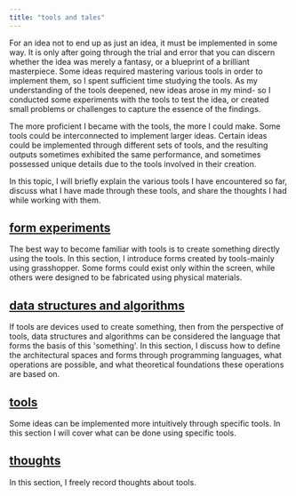 ```yaml
---
title: "tools and tales"
---
```


For an idea not to end up as just an idea, it must be implemented in some way. It is only after going through the trial and error that you can discern whether the idea was merely a fantasy, or a blueprint of a brilliant masterpiece. Some ideas required mastering various tools in order to implement them, so I spent sufficient time studying the tools. As my understanding of the tools deepened, new ideas arose in my mind- so I conducted some experiments with the tools to test the idea, or created small problems or challenges to capture the essence of the findings.

The more proficient I became with the tools, the more I could make. Some tools could be interconnected to implement larger ideas. Certain ideas could be implemented through different sets of tools, and the resulting outputs sometimes exhibited the same performance, and sometimes possessed unique details due to the tools involved in their creation.

In this topic, I will briefly explain the various tools I have encountered so far, discuss what I have made through these tools, and share the thoughts I had while working with them.

[__form experiments__](./form-experiments/index.md)
--
The best way to become familiar with tools is to create something directly using the tools. In this section, I introduce forms created by tools-mainly using grasshopper. Some forms could exist only within the screen, while others were designed to be fabricated using physical materials.

[__data structures and algorithms__](./data-structures-and-algorithms/index.md)
--
If tools are devices used to create something, then from the perspective of tools, data structures and algorithms can be considered the language that forms the basis of this 'something'. In this section, I discuss how to define the architectural spaces and forms through programming languages, what operations are possible, and what theoretical foundations these operations are based on.

[__tools__](./tools/index.md)
--
Some ideas can be implemented more intuitively through specific tools. In this section I will cover what can be done using specific tools.

[__thoughts__](./thoughts/index.md)
--
In this section, I freely record thoughts about tools.